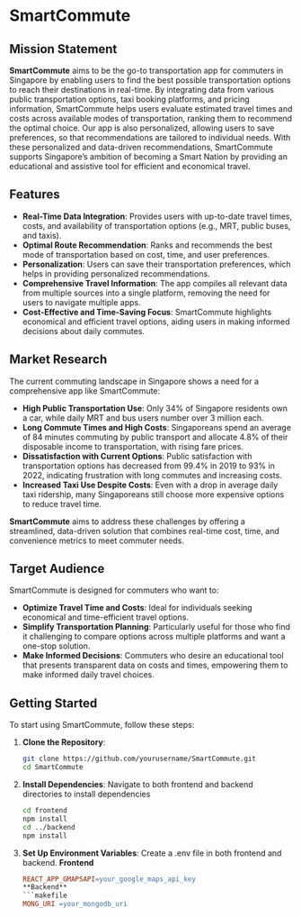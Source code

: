 # SmartCommute

## Mission Statement

**SmartCommute** aims to be the go-to transportation app for commuters in Singapore by enabling users to find the best possible transportation options to reach their destinations in real-time. By integrating data from various public transportation options, taxi booking platforms, and pricing information, SmartCommute helps users evaluate estimated travel times and costs across available modes of transportation, ranking them to recommend the optimal choice. Our app is also personalized, allowing users to save preferences, so that recommendations are tailored to individual needs. With these personalized and data-driven recommendations, SmartCommute supports Singapore’s ambition of becoming a Smart Nation by providing an educational and assistive tool for efficient and economical travel.

## Features

- **Real-Time Data Integration**: Provides users with up-to-date travel times, costs, and availability of transportation options (e.g., MRT, public buses, and taxis).
- **Optimal Route Recommendation**: Ranks and recommends the best mode of transportation based on cost, time, and user preferences.
- **Personalization**: Users can save their transportation preferences, which helps in providing personalized recommendations.
- **Comprehensive Travel Information**: The app compiles all relevant data from multiple sources into a single platform, removing the need for users to navigate multiple apps.
- **Cost-Effective and Time-Saving Focus**: SmartCommute highlights economical and efficient travel options, aiding users in making informed decisions about daily commutes.

## Market Research

The current commuting landscape in Singapore shows a need for a comprehensive app like SmartCommute:

- **High Public Transportation Use**: Only 34% of Singapore residents own a car, while daily MRT and bus users number over 3 million each.
- **Long Commute Times and High Costs**: Singaporeans spend an average of 84 minutes commuting by public transport and allocate 4.8% of their disposable income to transportation, with rising fare prices.
- **Dissatisfaction with Current Options**: Public satisfaction with transportation options has decreased from 99.4% in 2019 to 93% in 2022, indicating frustration with long commutes and increasing costs.
- **Increased Taxi Use Despite Costs**: Even with a drop in average daily taxi ridership, many Singaporeans still choose more expensive options to reduce travel time.

**SmartCommute** aims to address these challenges by offering a streamlined, data-driven solution that combines real-time cost, time, and convenience metrics to meet commuter needs.

## Target Audience

SmartCommute is designed for commuters who want to:

- **Optimize Travel Time and Costs**: Ideal for individuals seeking economical and time-efficient travel options.
- **Simplify Transportation Planning**: Particularly useful for those who find it challenging to compare options across multiple platforms and want a one-stop solution.
- **Make Informed Decisions**: Commuters who desire an educational tool that presents transparent data on costs and times, empowering them to make informed daily travel choices.

## Getting Started

To start using SmartCommute, follow these steps:

1. **Clone the Repository**:
   ```bash
   git clone https://github.com/yourusername/SmartCommute.git
   cd SmartCommute

2. **Install Dependencies**: Navigate to both frontend and backend directories to install dependencies
   ```bash
   cd frontend
   npm install
   cd ../backend
   npm install

3. **Set Up Environment Variables**: Create a .env file in both frontend and backend.
   **Frontend**
   ```makefile
   REACT_APP_GMAPSAPI=your_google_maps_api_key
   **Backend**
   ```makefile
   MONG_URI =your_mongodb_uri
   
   
   
